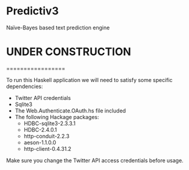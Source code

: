 # Predictiv3
Naïve-Bayes based text prediction engine

# UNDER CONSTRUCTION
=================

To run this Haskell application we will need to satisfy some specific dependencies:
* Twitter API credentials
* Sqlite3
* The Web.Authenticate.OAuth.hs file included
* The following Hackage packages:
  * HDBC-sqlite3-2.3.3.1
  * HDBC-2.4.0.1
  * http-conduit-2.2.3
  * aeson-1.1.0.0
  * http-client-0.4.31.2

Make sure you change the Twitter API access credentials before usage.
